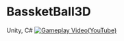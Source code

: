 # BassketBall3D
Unity, C#
[![Gameplay Video(YouTube)](https://i.imgur.com/YMpWvbq.png)](https://www.youtube.com/watch?v=bojQpN1W89U)



